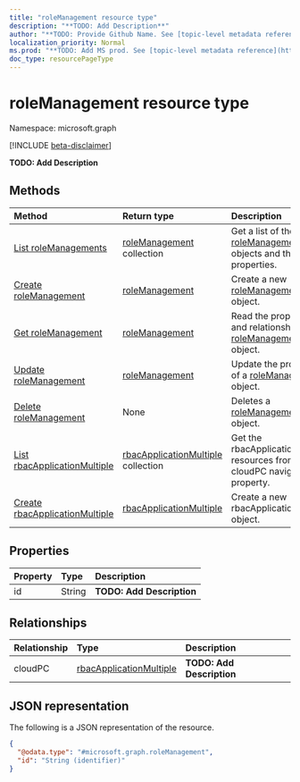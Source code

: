 ```yaml
---
title: "roleManagement resource type"
description: "**TODO: Add Description**"
author: "**TODO: Provide Github Name. See [topic-level metadata reference](https://msgo.azurewebsites.net/add/document/guidelines/metadata.html#topic-level-metadata)**"
localization_priority: Normal
ms.prod: "**TODO: Add MS prod. See [topic-level metadata reference](https://msgo.azurewebsites.net/add/document/guidelines/metadata.html#topic-level-metadata)**"
doc_type: resourcePageType
---
```


# roleManagement resource type

Namespace: microsoft.graph

[!INCLUDE [beta-disclaimer](../../includes/beta-disclaimer.md)]

**TODO: Add Description**

## Methods
|Method|Return type|Description|
|:---|:---|:---|
|[List roleManagements](../api/rolemanagement-list.md)|[roleManagement](../resources/rolemanagement.md) collection|Get a list of the [roleManagement](../resources/rolemanagement.md) objects and their properties.|
|[Create roleManagement](../api/rolemanagement-create.md)|[roleManagement](../resources/rolemanagement.md)|Create a new [roleManagement](../resources/rolemanagement.md) object.|
|[Get roleManagement](../api/rolemanagement-get.md)|[roleManagement](../resources/rolemanagement.md)|Read the properties and relationships of a [roleManagement](../resources/rolemanagement.md) object.|
|[Update roleManagement](../api/rolemanagement-update.md)|[roleManagement](../resources/rolemanagement.md)|Update the properties of a [roleManagement](../resources/rolemanagement.md) object.|
|[Delete roleManagement](../api/rolemanagement-delete.md)|None|Deletes a [roleManagement](../resources/rolemanagement.md) object.|
|[List rbacApplicationMultiple](../api/rolemanagement-list-cloudpc.md)|[rbacApplicationMultiple](../resources/rbacapplicationmultiple.md) collection|Get the rbacApplicationMultiple resources from the cloudPC navigation property.|
|[Create rbacApplicationMultiple](../api/rolemanagement-post-cloudpc.md)|[rbacApplicationMultiple](../resources/rbacapplicationmultiple.md)|Create a new rbacApplicationMultiple object.|

## Properties
|Property|Type|Description|
|:---|:---|:---|
|id|String|**TODO: Add Description**|

## Relationships
|Relationship|Type|Description|
|:---|:---|:---|
|cloudPC|[rbacApplicationMultiple](../resources/rbacapplicationmultiple.md)|**TODO: Add Description**|

## JSON representation
The following is a JSON representation of the resource.
<!-- {
  "blockType": "resource",
  "keyProperty": "id",
  "@odata.type": "microsoft.graph.roleManagement",
  "openType": false
}
-->
``` json
{
  "@odata.type": "#microsoft.graph.roleManagement",
  "id": "String (identifier)"
}
```

